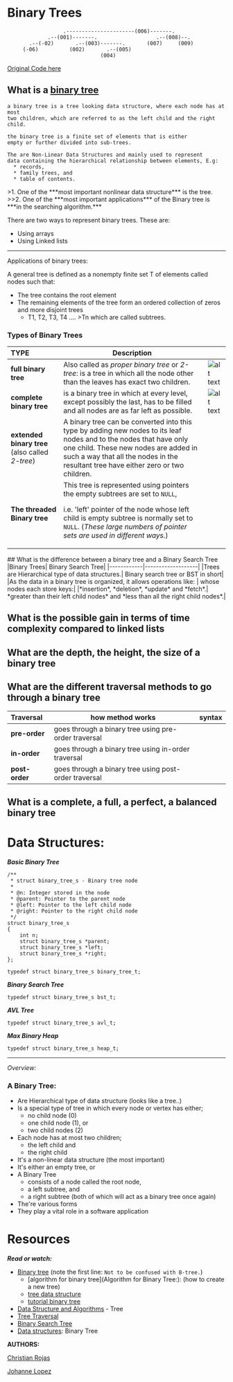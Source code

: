 # Binary Trees

```
                  .----------------------(006)-------.
             .--(001)-------.                   .--(008)--.
       .--(-02)       .--(003)-------.       (007)     (009)
     (-06)          (002)       .--(005)
                              (004)
```
[Original Code here](https://stackoverflow.com/questions/801740/c-how-to-draw-a-binary-tree-to-the-console/13755911#13755911)

## What is a [binary tree](https://en.wikipedia.org/wiki/Binary_tree)

```
a binary tree is a tree looking data structure, where each node has at most
two children, which are referred to as the left child and the right child.

the binary tree is a finite set of elements that is either
empty or further divided into sub-trees.

The are Non-Linear Data Structures and mainly used to represent
data containing the hierarchical relationship between elements, E.g:
  * records,
  * family trees, and
  * table of contents.
```
<p>
>1. One of the ***most important nonlinear data structure*** is the tree.
>>2. One of the ***most important applications*** of the Binary tree is ***in the searching algorithm.***

There are two ways to represent binary trees. These are:

* Using arrays
* Using Linked lists

-------------
Applications of binary trees:

A general tree is defined as a nonempty finite set T of elements called nodes such that:

* The tree contains the root element
* The remaining elements of the tree form an ordered collection of zeros and more disjoint trees
  * T1, T2, T3, T4 …. >Tn which are called subtrees.

### Types of Binary Trees

|**TYPE**| **Description**| |
|:-------|----------------|-|
|**full binary tree**| Also called as *proper binary tree* or *2-tree*: is a tree in which all the node other than the leaves has exact two children.|![alt text](https://www.w3schools.in/wp-content/uploads/2016/09/Full-Binary-Tree.png?ezimgfmt=rs:466x350/rscb6/ng:webp/ngcb6)|
|**complete binary tree**|is a binary tree in which at every level, except possibly the last, has to be filled and all nodes are as far left as possible.|![alt text](https://www.w3schools.in/wp-content/uploads/2016/09/Complete-Binary-Tree.png?ezimgfmt=rs:526x366/rscb6/ng:webp/ngcb6)|
|**extended binary tree** (also called *2-tree*)|A binary tree can be converted into this type by adding new nodes to its leaf nodes and to the nodes that have only one child. These new nodes are added in such a way that all the nodes in the resultant tree have either zero or two children.|
|**The threaded Binary tree**| This tree is represented using pointers the empty subtrees are set to `NULL`, <p> i.e. 'left' pointer of the node whose left child is empty subtree is normally set to `NULL`. (*These large numbers of pointer sets are used in different ways.*)</p>|


</p>
## What is the difference between a binary tree and a Binary Search Tree
|Binary Trees| Binary Search Tree|
|------------|-------------------|
|Trees are Hierarchical type of data structures.| Binary search tree or BST in short|
|As the data in a binary tree is organized, it allows operations like: | whose nodes each store keys:|
|*insertion*, *deletion*, *update* and *fetch*.| *greater than their left child nodes* and *less than all the right child nodes*.|


## What is the possible gain in terms of time complexity compared to linked lists


## What are the depth, the height, the size of a binary tree
## What are the different traversal methods to go through a binary tree

|Traversal|how method works| syntax|
|:-----|------------|:-----:|
|**pre-order**|goes through a binary tree using pre-order traversal||
|**in-order**|goes through a binary tree using in-order traversal||
|**post-order**| goes through a binary tree using post-order traversal||

## What is a complete, a full, a perfect, a balanced binary tree

Data Structures:
================

***Basic Binary Tree***

```
/**
 * struct binary_tree_s - Binary tree node
 *
 * @n: Integer stored in the node
 * @parent: Pointer to the parent node
 * @left: Pointer to the left child node
 * @right: Pointer to the right child node
 */
struct binary_tree_s
{
    int n;
    struct binary_tree_s *parent;
    struct binary_tree_s *left;
    struct binary_tree_s *right;
};

typedef struct binary_tree_s binary_tree_t;
```

***Binary Search Tree***

```
typedef struct binary_tree_s bst_t;
```

***AVL Tree***

```
typedef struct binary_tree_s avl_t;
```

***Max Binary Heap***

```
typedef struct binary_tree_s heap_t;
```

---------------
*Overview:*

### A Binary Tree:
  * Are Hierarchical type of data structure (looks like a tree..)
  * Is a special type of tree in which every node or vertex has either;
    * no child node (0)
	* one child node (1), or
	* two child nodes (2)
  * Each node has at most two children;
    * the left child and
	* the right child
  * It's a non-linear data structure (the most important)
  * It's either an empty tree, or
  * A Binary Tree
    * consists of a node called the root node,
	* a left subtree, and
	* a right subtree (both of which will act as a binary tree once again)
  * The're various forms
  * They play a vital role in a software application



Resources
=========
***Read or watch:***

* [Binary tree](https://en.wikipedia.org/wiki/Binary_tree) (note the first line: `Not to be confused with B-tree.`)
  * [algorithm for binary tree](Algorithm for Binary Tree:): (how to create a new tree)
  * [tree data structure](https://en.wikipedia.org/wiki/Tree_(data_structure))
  * [tutorial binary tree](https://www.w3schools.in/data-structures-tutorial/binary-trees/)
* [Data Structure and Algorithms](https://www.tutorialspoint.com/data_structures_algorithms/tree_data_structure.htm) - Tree
* [Tree Traversal](https://www.tutorialspoint.com/data_structures_algorithms/tree_traversal.htm)
* [Binary Search Tree](https://en.wikipedia.org/wiki/Binary_search_tree)
* [Data structures](https://www.youtube.com/watch?v=H5JubkIy_p8): Binary Tree

**AUTHORS:**

[Christian Rojas](https://github.com/ChristianRojasOliver)

[Johanne Lopez](https://github.com/Johanne101)
